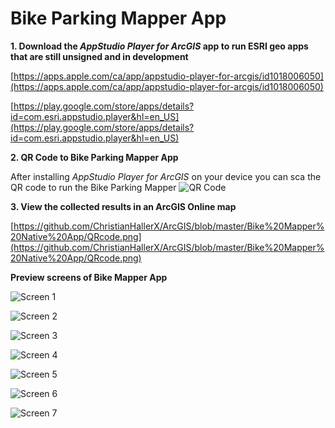 # Bike Parking Mapper App



**1. Download the _AppStudio Player for ArcGIS_ app to run ESRI geo apps that are still unsigned and in development**

[https://apps.apple.com/ca/app/appstudio-player-for-arcgis/id1018006050](https://apps.apple.com/ca/app/appstudio-player-for-arcgis/id1018006050)

[https://play.google.com/store/apps/details?id=com.esri.appstudio.player&hl=en_US](https://play.google.com/store/apps/details?id=com.esri.appstudio.player&hl=en_US)



**2. QR Code to Bike Parking Mapper App**

After installing _AppStudio Player for ArcGIS_ on your device you can sca the QR code to run the Bike Parking Mapper
![QR Code](https://github.com/ChristianHallerX/ArcGIS/blob/master/Bike%20Mapper%20Native%20App/QRcode.png "QR Code")



**3. View the collected results in an ArcGIS Online map**

[https://github.com/ChristianHallerX/ArcGIS/blob/master/Bike%20Mapper%20Native%20App/QRcode.png](https://github.com/ChristianHallerX/ArcGIS/blob/master/Bike%20Mapper%20Native%20App/QRcode.png)


**Preview screens of Bike Mapper App**

![Screen 1](https://github.com/ChristianHallerX/ArcGIS/blob/master/Bike%20Mapper%20Native%20App/bike_mapper_screen1.png "Screen 1")


![Screen 2](https://github.com/ChristianHallerX/ArcGIS/blob/master/Bike%20Mapper%20Native%20App/bike_mapper_screen2.png "Screen 2")


![Screen 3](https://github.com/ChristianHallerX/ArcGIS/blob/master/Bike%20Mapper%20Native%20App/bike_mapper_screen3.png "Screen 3")


![Screen 4](https://github.com/ChristianHallerX/ArcGIS/blob/master/Bike%20Mapper%20Native%20App/bike_mapper_screen4.png "Screen 4")


![Screen 5](https://github.com/ChristianHallerX/ArcGIS/blob/master/Bike%20Mapper%20Native%20App/bike_mapper_screen5.png "Screen 5")


![Screen 6](https://github.com/ChristianHallerX/ArcGIS/blob/master/Bike%20Mapper%20Native%20App/bike_mapper_screen6.png "Screen 6")


![Screen 7](https://github.com/ChristianHallerX/ArcGIS/blob/master/Bike%20Mapper%20Native%20App/bike_mapper_screen7.png "Screen 7")
